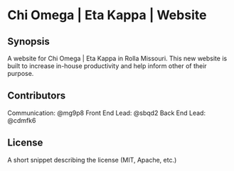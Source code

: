 # Chi Omega | Eta Kappa | Website

## Synopsis

A website for Chi Omega | Eta Kappa in Rolla Missouri. This new website is built to increase in-house productivity and help inform other of their purpose.

## Contributors

Communication: @mg9p8
Front End Lead: @sbqd2
Back End Lead: @cdmfk6

## License

A short snippet describing the license (MIT, Apache, etc.)

